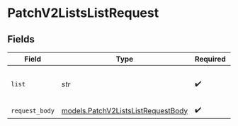 # PatchV2ListsListRequest


## Fields

| Field                                                                          | Type                                                                           | Required                                                                       | Description                                                                    | Example                                                                        |
| ------------------------------------------------------------------------------ | ------------------------------------------------------------------------------ | ------------------------------------------------------------------------------ | ------------------------------------------------------------------------------ | ------------------------------------------------------------------------------ |
| `list`                                                                         | *str*                                                                          | :heavy_check_mark:                                                             | N/A                                                                            | 33ebdbe9-e529-47c9-b894-0ba25e9c15c0                                           |
| `request_body`                                                                 | [models.PatchV2ListsListRequestBody](../models/patchv2listslistrequestbody.md) | :heavy_check_mark:                                                             | N/A                                                                            |                                                                                |